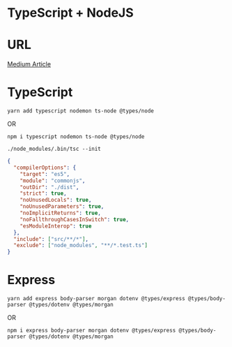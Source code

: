 # TypeScript + NodeJS

# URL
[Medium Article](https://medium.com/@oieduardorabelo/node-js-e-typescript-o-como-e-com-testes-7affce2c02a8)

# TypeScript

```
yarn add typescript nodemon ts-node @types/node
```
OR
```
npm i typescript nodemon ts-node @types/node
```

```
./node_modules/.bin/tsc --init
```


``` JSON
{
  "compilerOptions": {
    "target": "es5",
    "module": "commonjs",
    "outDir": "./dist",
    "strict": true,
    "noUnusedLocals": true,
    "noUnusedParameters": true,
    "noImplicitReturns": true,
    "noFallthroughCasesInSwitch": true,
    "esModuleInterop": true
  },
  "include": ["src/**/*"],
  "exclude": ["node_modules", "**/*.test.ts"]
}
```

# Express

```
yarn add express body-parser morgan dotenv @types/express @types/body-parser @types/dotenv @types/morgan
```
OR
```
npm i express body-parser morgan dotenv @types/express @types/body-parser @types/dotenv @types/morgan 
```
